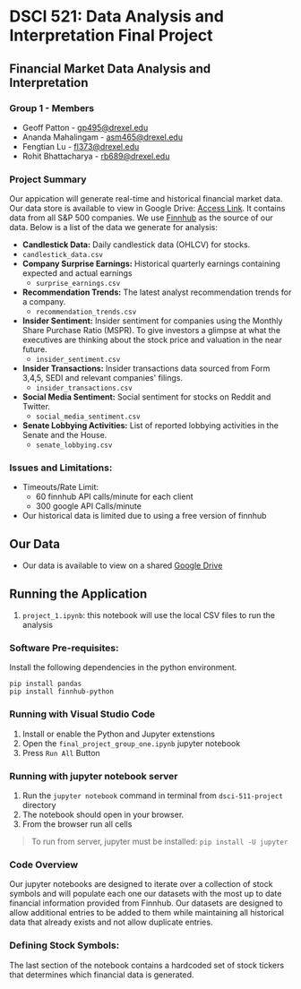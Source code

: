 # DSCI 521: Data Analysis and Interpretation Final Project

## Financial Market Data Analysis and Interpretation

### Group 1 - Members
- Geoff Patton - gp495@drexel.edu
- Ananda Mahalingam - asm465@drexel.edu
- Fengtian Lu - fl373@drexel.edu
- Rohit Bhattacharya - rb689@drexel.edu

### Project Summary
Our appication will generate real-time and historical financial market data. Our data store is available to view in Google Drive: [Access Link](https://drive.google.com/drive/folders/1hgWRHwlC9thoPKd7-dRqEHTPGYv3LtUk?usp=sharing). It contains data from all S&P 500 companies. We use [Finnhub](https://finnhub.io/docs/api) as the source of our data. Below is a list of the data we generate for analysis:
  - __Candlestick Data:__ Daily candlestick data (OHLCV) for stocks.
   - `candlestick_data.csv`
 - __Company Surprise Earnings:__ Historical quarterly earnings containing expected and actual earnings
   - `surprise_earnings.csv`
 - __Recommendation Trends:__ The latest analyst recommendation trends for a company.
   - `recommendation_trends.csv`
 - __Insider Sentiment:__ Insider sentiment for companies using the Monthly Share Purchase Ratio (MSPR). To give investors a glimpse at what the executives are thinking about the stock price and valuation in the near future.
   - `insider_sentiment.csv`
 - __Insider Transactions:__ Insider transactions data sourced from Form 3,4,5, SEDI and relevant companies' filings.
   - `insider_transactions.csv`
 - __Social Media Sentiment:__ Social sentiment for stocks on Reddit and Twitter.
   - `social_media_sentiment.csv`
 - __Senate Lobbying Activities:__ List of reported lobbying activities in the Senate and the House.
   - `senate_lobbying.csv`

### Issues and Limitations:
 - Timeouts/Rate Limit:
   - 60 finnhub API calls/minute for each client
   - 300 google API Calls/minute
 - Our historical data is limited due to using a free version of finnhub

## Our Data
- Our data is available to view on a shared [Google Drive](https://drive.google.com/drive/folders/1hgWRHwlC9thoPKd7-dRqEHTPGYv3LtUk?usp=sharing)

## Running the Application
1. `project_1.ipynb`: this notebook will use the local CSV files to run the analysis


### Software Pre-requisites:
Install the following dependencies in the python environment.
```
pip install pandas
pip install finnhub-python
```

### Running with Visual Studio Code
1. Install or enable the Python and Jupyter extenstions
2. Open the `final_project_group_one.ipynb` jupyter notebook
3. Press `Run All` Button

### Running with jupyter notebook server
1. Run the `jupyter notebook` command in terminal from `dsci-511-project` directory
2. The notebook should open in your browser.
3. From the browser run all cells

> To run from server, jupyter must be installed: `pip install -U jupyter`


### Code Overview
Our jupyter notebooks are designed to iterate over a collection of stock symbols and will populate each one our datasets with the most up to date financial information provided from Finnhub. Our datasets are designed to allow additional entries to be added to them while maintaining all historical data that already exists and not allow duplicate entries.

### Defining Stock Symbols:
The last section of the notebook contains a hardcoded set of stock tickers that determines which financial data is generated.
